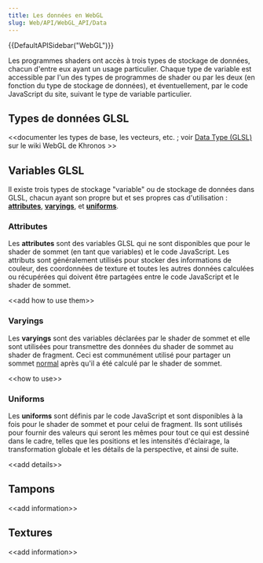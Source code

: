 ```yaml
---
title: Les données en WebGL
slug: Web/API/WebGL_API/Data
---
```


{{DefaultAPISidebar("WebGL")}}

Les programmes shaders ont accès à trois types de stockage de données, chacun d'entre eux ayant un usage particulier. Chaque type de variable est accessible par l'un des types de programmes de shader ou par les deux (en fonction du type de stockage de données), et éventuellement, par le code JavaScript du site, suivant le type de variable particulier.

## Types de données GLSL

<\<documenter les types de base, les vecteurs, etc. ; voir [Data Type (GLSL)](<https://www.khronos.org/opengl/wiki/Data_Type_(GLSL)>) sur le wiki WebGL de Khronos >>

## Variables GLSL

Il existe trois types de stockage "variable" ou de stockage de données dans GLSL, chacun ayant son propre but et ses propres cas d'utilisation : **[attributes](#attributes)**, **[varyings](#varyings)**, et **[uniforms](#uniforms)**.

### Attributes

Les **attributes** sont des variables GLSL qui ne sont disponibles que pour le shader de sommet (en tant que variables) et le code JavaScript. Les attributs sont généralement utilisés pour stocker des informations de couleur, des coordonnées de texture et toutes les autres données calculées ou récupérées qui doivent être partagées entre le code JavaScript et le shader de sommet.

<\<add how to use them>>

### Varyings

Les **varyings** sont des variables déclarées par le shader de sommet et elle sont utilisées pour transmettre des données du shader de sommet au shader de fragment. Ceci est communément utilisé pour partager un sommet [normal](<https://fr.wikipedia.org/wiki/Normale_(géométrie)>) après qu'il a été calculé par le shader de sommet.

<\<how to use>>

### Uniforms

Les **uniforms** sont définis par le code JavaScript et sont disponibles à la fois pour le shader de sommet et pour celui de fragment. Ils sont utilisés pour fournir des valeurs qui seront les mêmes pour tout ce qui est dessiné dans le cadre, telles que les positions et les intensités d'éclairage, la transformation globale et les détails de la perspective, et ainsi de suite.

<\<add details>>

## Tampons

<\<add information>>

## Textures

<\<add information>>
